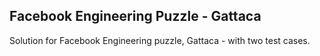 Facebook Engineering Puzzle - Gattaca
------------------------------------------

Solution for Facebook Engineering puzzle, Gattaca - with two test cases.
